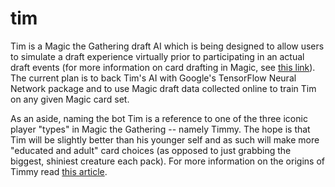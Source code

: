 tim
====

Tim is a Magic the Gathering draft AI which is being designed to allow users to
simulate a draft experience virtually prior to participating in an actual draft
events (for more information on card drafting in Magic, see [this
link](http://magic.wizards.com/en/game-info/gameplay/formats/booster-draft)).
The current plan is to back Tim's AI with Google's TensorFlow Neural Network
package and to use Magic draft data collected online to train Tim on any given
Magic card set.

As an aside, naming the bot Tim is a reference to one of the three iconic player
"types" in Magic the Gathering -- namely Timmy. The hope is that Tim will be
slightly better than his younger self and as such will make more "educated and
adult" card choices (as opposed to just grabbing the biggest, shiniest creature
each pack). For more information on the origins of Timmy read [this
article](http://magic.wizards.com/en/articles/archive/making-magic/timmy-johnny-and-spike-2013-12-03).
